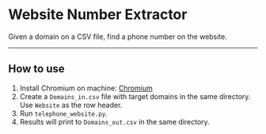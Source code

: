 # Website Number Extractor

Given a domain on a CSV file, find a phone number on the website.

---

## How to use

1. Install Chromium on machine: [Chromium](https://chromedriver.chromium.org/downloads)
2. Create a `Domains_in.csv` file with target domains in the same directory. Use `Website` as the row header.
3. Run `telephone_website.py`.
4. Results will print to `Domains_out.csv` in the same directory.


